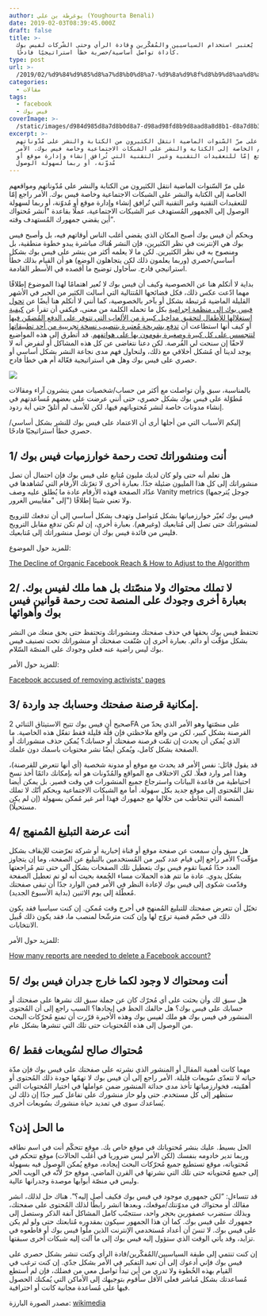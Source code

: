 ```yaml
---
author: يوغرطة بن علي (Youghourta Benali)
date: 2019-02-03T08:39:45.000Z
draft: false
title: >-
  لماذا يُعتبر استخدام السياسيين والمُفكّرين وقادة الرأي وحتى الشّركات لفيس بوك
  كأداة تواصل أساسية/حصرية خطأ استراتيجيًا فادحًا.
type: post
url: >-
  /2019/02/%d9%84%d9%85%d8%a7%d8%b0%d8%a7-%d9%8a%d9%8f%d8%b9%d8%aa%d8%a8%d8%b1-%d8%a7%d8%b3%d8%aa%d8%ae%d8%af%d8%a7%d9%85-%d8%a7%d9%84%d8%b3%d9%8a%d8%a7%d8%b3%d9%8a%d9%8a%d9%86-%d9%88%d8%a7%d9%84%d9%85%d9%8f/
categories:
  - مقالات
tags:
  - facebook
  - فيس بوك
coverImage: >-
  /static/images/d984d985d8a7d8b0d8a7-d98ad98fd8b9d8aad8a8d8b1-d8a7d8b3d8aad8aed8afd8a7d985-d8a7d984d8b3d98ad8a7d8b3d98ad98ad986-d988d8a7d984d985d98f/Not_facebook_not_like_thumbs_down.png
excerpt: >-
  على مرّ السّنوات الماضية انتقل الكثيرون من الكتابة والنشر على مُدّوناتهم
  ومواقعهم الخاصة إلى الكتابة والنشر على الشبكات الاجتماعية وخاصة فيس بوك. الأمر
  راجع إمّا للتعقيدات التقنية وغير التقنية التي تُرافق إنشاء وإدارة موقع أو
  مُدوّنة، أو ربما لسهولة الوصول
---
```

على مرّ السّنوات الماضية انتقل الكثيرون من الكتابة والنشر على مُدّوناتهم ومواقعهم الخاصة إلى الكتابة والنشر على الشبكات الاجتماعية وخاصة فيس بوك. الأمر راجع إمّا للتعقيدات التقنية وغير التقنية التي تُرافق إنشاء وإدارة موقع أو مُدوّنة، أو ربما لسهولة الوصول إلى الجمهور المُستهدف عبر الشبكات الاجتماعية، عملًا بقاعدة "أنشر مُحتواك أين يقضي جمهورك المُستهدف وقته”.

وبحكم أن فيس بوك أصبح المكان الذي يقضي أغلب الناس أوقاتهم فيه، بل وأصبح فيس بوك هي الإنترنت في نظر الكثيرين، فإن النشر هُناك مباشرة يبدو خطوة منطقية، بل ومنصوح به في نظر الكثيرين. لكن ما لا يعلمه أكثر من ينشر على فيس بوك بشكل أساسي/حصري (وربما يعلمون ذلك لكن يتجاهلون الوضع) هو أن القيام بذلك خطأ استراتيجي فادح. سأحاول توضيح ما أقصده في الأسطر القادمة.

بداية لا أتكلم هنا عن الخصوصية وكيف أن فيس بوك لا تُعير اهتمامًا لهذا الموضوع إطلاقًا مهما ادّعت عكس ذلك، فكل فضائحها المُتتالية التي أسالت الكثير من الحبر في الأشهر القليلة الماضية مُرتبطة بشكل أو بآخر بالخصوصية، كما أنني لا أتكلم هنا أيضًا عن [تحول فيس بوك إلى منظمة إجرامية](https://daringfireball.net/linked/2019/01/29/facebook-teens-vpn) بكل ما تحمله الكلمة من معنى، فيكفي أن تقرأ عن [كيفية استغلالها للأطفال لتحقيق مداخيل كبيرة من الألعاب التي تتوفر على الدفع المُضمّن فيها](https://www.revealnews.org/blog/a-judge-unsealed-a-trove-of-internal-facebook-documents-following-our-legal-action/) أو كيف أنها استطاعت أن [تدفع بشريحة مُعتبرة بتنصيب نسخة تجريبية من أحد تطبيقاتها لتتجسس على كل كبيرة وصغيرة يقومون بها على هواتفهم](https://techcrunch.com/2019/01/29/facebook-project-atlas/). قد أتطرق إلى هذه المواضيع لاحقًا إن سنحت لي الفُرصة. لكن دعنا نتغاضى عن كل هذه المشاكل أو لنفرض أنه لا يوجد لدينا أي مُشكل أخلاقي مع ذلك، ولنحاول فهم مدى نجاعة النشر بشكل أساسي أو حصري على فيس بوك وهل هي استراتيجية فعّالة أم هي خطأ فادح.

![](/static/images/d984d985d8a7d8b0d8a7-d98ad98fd8b9d8aad8a8d8b1-d8a7d8b3d8aad8aed8afd8a7d985-d8a7d984d8b3d98ad8a7d8b3d98ad98ad986-d988d8a7d984d985d98f/Not_facebook_not_like_thumbs_down.png)

بالمناسبة، سبق وأن تواصلت مع أكثر من حساب/شخصيات ممن ينشرون آراء ومقالات مُطوّلة على فيس بوك بشكل حصري، حتى أنني عرضت على بعضهم مُساعدتهم في إنشاء مدونات خاصة لنشر مُحتوياتهم فيها، لكن للأسف لم أتلقّ حتى أية ردود.

إليكم الأسباب التي من أجلها أرى أن الاعتماد على فيس بوك للنشر بشكل أساسي/حصري خطأ استراتيجيًا فادحًا.

## 1/ أنت ومنشوراتك تحت رحمة خوارزميات فيس بوك

هل تعلم أنه حتى ولو كان لديك مليون مُتابع على فيس بوك فإن احتمال أن تصل منشوراتك إلى كل هذا المليون ضئيلة جدًا. بعبارة أخرى لا تغرّنك الأرقام التي تُشاهدها في عدّاد الصفحة فهذه الأرقام عادة ما يُطلق عليه وصف Vanity metrics (جوجل يُترجمها إلى "مقاييس الغرور") ولا تعني شيئا إطلاقًا.

فيس بوك تُغيّر خوارزمياتها بشكل مُتواصل وتهدف بشكل أساسي إلى أن تدفعك للترويج لمنشوراتك حتى تصل إلى مُتابعيك (وغيرهم). بعبارة أخرى، إن لم تكن تدفع مقابل الترويج فليس من فائدة فيس بوك أن توصل منشوراتك إلى مُتابعيك.

للمزيد حول الموضوع:

[The Decline of Organic Facebook Reach & How to Adjust to the Algorithm](https://blog.hubspot.com/marketing/facebook-organic-reach-declining)

## 2/ لا تملك محتواك ولا منصّتك بل هما ملك لفيس بوك. بعبارة أخرى وجودك على المنصة تحت رحمة قوانين فيس بوك وأهوائها

تحتفظ فيس بوك بحقها في حذف صفحتك ومنشوراتك وتحتفظ حتى بحق منعك من النشر بشكل مؤقّت أو دائم. بعبارة أخرى إن صُنّفت صفحتك أو منشوراتك تحت تصنيف فيس بوك ليس راضية عنه فعلى وجودك على المنصّة السّلام.

للمزيد حول الأمر:

[Facebook accused of removing activists' pages](https://www.theguardian.com/technology/2011/apr/29/facebook-accused-removing-activists-pages)

## 3/ إمكانية قرصنة صفحتك وحسابك جد واردة.

صحيح أن فيس بوك تتيح الاستيثاق الثنائي 2FA على منصّتها وهو الأمر الذي يحدّ من القرصنة بشكل كبير، لكن من واقع ملاحظتي فإن قلّة قليلة فقط تفعّل هذه الخاصية. ما الذي يُمكن أن يحدث إن تمّت قرصنة صفحتك أو حسابك؟ يُمكن حذف منشوراتك أو الصفحة بشكل كامل، ويُمكن أيضًا نشر محتويات باسمك دون علمك.

قد يقول قائل: نفس الأمر قد يحدث مع موقع أو مدونة شخصية (أي أنها تتعرض للقرصنة)، وهذا أمر وارد فعلًا. لكن الاختلاف مع المواقع والمُدّونات هو أنه بإمكانك دائمًا أخذ نسخ احتياطية من قاعدة البيانات واسترجاع جميع المنشورات في وقت قصير. بل يمكن أيضا نقل المُحتوى إلى موقع جديد بكل سهولة. أما مع الشبكات الاجتماعية وبحكم أنّك لا تملك المنصة التي تتخاطب من خلالها مع جمهورك فهذا أمر غير مُمكن بسهولة (إن لم يكن مستحيلًا).

## 4/ أنت عرضة التبليغ المُمنهج

هل سبق وأن سمعت عن صفحة موقع أو قناة إخبارية أو شركة تعرّضت للإيقاف بشكل مؤقّت؟ الأمر راجع إلى قيام عدد كبير من المُستخدمين بالتبليغ عن الصفحة، وما إن يتجاوز العدد حدًا مُعينا تقوم فيس بوك بتعطيل تلك الصفحات بشكل آلي حتى تتم مُراجعتها بشكل يدوي. عادة ما تتم هذه الحملات مساء الجُمعة بحيث أنه لو تم تعطيل الصفحة وقدّمت شكوى إلى فيس بوك لإعادة النظر في الأمر فمن الوارد جدًا أن تبقى صفحتك مُعطّلة إلى يوم الاثنين (بداية الأسبوع الجديد).

تخيّل أن تتعرض صفحتك للتبليغ المُمنهج في أحرج وقت مُمكن. إن كنت سياسيا فقد يكون ذلك في خضّم قضية تروّج لها وإن كنت مترشّحا لمنصب ما، فقد يكون ذلك قُبيل الانتخابات.

للمزيد حول الأمر:

[How many reports are needed to delete a Facebook account?](https://www.quora.com/How-many-reports-are-needed-to-delete-a-Facebook-account)

## 5/ أنت ومحتواك لا وجود لكما خارج جدران فيس بوك

هل سبق لك وأن بحثت على أي مُحرّك كان عن جملة سبق لك نشرها على صفحتك أو حسابك على فيس بوك؟ هل حالفك الحظ في إيجادها؟ السبب راجع إلى أن المُحتوى المنشور في فيس بوك هو ملك لفيس بوك وهذه الأخيرة قرّرت أن تمنع مُحرّكات البحث من الوصول إلى هذه المُحتويات حتى تلك التي تنشرها بشكل عام.

## 6/ مُحتواك صالح لسُويعات فقط

مهما كانت أهمية المقال أو المنشور الذي نشرته على صفحتك على فيس بوك فإن مدّة حياته لا تتعدّى سُويعات قليلة. الأمر راجع إلى أن فيس بوك لا تهمّها جودة ذلك المُحتوى أو أهمّيته، فخوارزمياتها تأخذ مدى حداثة المنشور ضمن عواملها في اختيار المُحتويات التي ستظهر إلى كل مستخدم. حتى ولو حاز منشورك على تفاعل كبير جدًا إن ذلك لن يُساعدك سوى في تمديد حياة منشورك بسُويعات أخرى.

## ما الحل إذن؟

الحل بسيط. عليك بنشر مُحتوياتك في موقع خاص بك. موقع تتحكّم أنت في اسم نطاقه وربما تدير خادومه بنفسك (لكن الأمر ليس ضروريا في أغلب الحالات) موقع تتحكم في مُحتوياته، موقع تستطيع جميع مُحرّكات البحث إيجاده، موقع يُمكن الوصول فيه بسهولة إلى جميع مُحتوياته حتى تلك التي نشرتها في القرن الماضي. موقع حرّ لأنّه في الويب الحر وليس في منصّة أبوابها موصدة وجدرانها عالية.

قد تتساءل: “لكن جمهوري موجود في فيس بوك فكيف أصل إليه؟". هناك حل لذلك، انشر مقالك أو محتواك في مدوّنتك/موقعك، وبعدها انشر رابطًا لذلك المُحتوى على صفحتك، وبذلك ستضرب عصفورين بحجر واحد، ستتجنّب كامل المشاكل آنفة الذكر وستصل إلى جمهورك على فيس بوك. كما أن هذا الجمهور سيكون بمقدوره مُتابعتك حتى ولو لم يكن على فيس بوك. لا تنسَ أن أعداد مُستخدمي الإنترنت الذين ملّوا فيس بوك أو قاطعوه في تزايد، وقد يأتي الوقت الذي ستؤول إليه فيس بوك إلى ما آلت إليه شبكات أخرى سبقتها.

إن كنت تنتمي إلى طبقة السياسيين/المُفكّرين/قادة الرأي وكنت تنشر بشكل حصري على فيس بوك فإني أدعوك إلى أن تعيد التفكير في الأمر بشكل جدّي. إن كنت ترغب في القيام بهذه الخُطوة ولا تدري من أين تبدأ تواصل معي من فضلك، فإن لم أستطع مُساعدتك بشكل مُباشر فعلى الأقل سأقوم بتوجيهك إلى الأماكن التي يُمكنك الحصول فيها على مُساعدة مجانية كانت أو احترافية.

مصدر الصورة البارزة: [wikimedia](https://commons.wikimedia.org/wiki/File:Not_facebook_not_like_thumbs_down.png)
